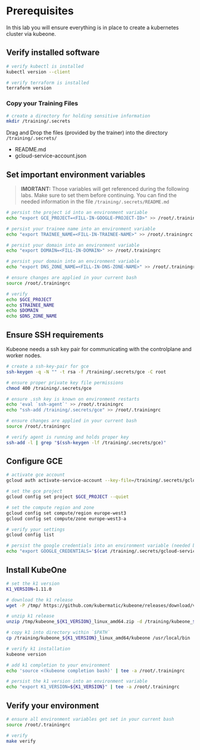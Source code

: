 # Prerequisites

In this lab you will ensure everything is in place to create a kubernetes cluster via kubeone.

## Verify installed software

```bash
# verify kubectl is installed
kubectl version --client

# verify terraform is installed
terraform version
```

### Copy your Training Files

```bash
# create a directory for holding sensitive information
mkdir /training/.secrets
```

Drag and Drop the files (provided by the trainer) into the directory `/training/.secrets/`

- README.md
- gcloud-service-account.json

## Set important environment variables

> **IMORTANT:**
> Those variables will get referenced during the following labs. Make sure to set them before continuing.
> You can find the needed information in the file `/training/.secrets/README.md`

```bash
# persist the project id into an environment variable
echo "export GCE_PROJECT=<FILL-IN-GOOGLE-PROJECT-ID>" >> /root/.trainingrc

# persist your trainee name into an environment variable
echo "export TRAINEE_NAME=<FILL-IN-TRAINEE-NAME>" >> /root/.trainingrc

# persist your domain into an environment variable
echo "export DOMAIN=<FILL-IN-DOMAIN>" >> /root/.trainingrc

# persist your domain into an environment variable
echo "export DNS_ZONE_NAME=<FILL-IN-DNS-ZONE-NAME>" >> /root/.trainingrc

# ensure changes are applied in your current bash
source /root/.trainingrc

# verify
echo $GCE_PROJECT
echo $TRAINEE_NAME
echo $DOMAIN
echo $DNS_ZONE_NAME
```

## Ensure SSH requirements

Kubeone needs a ssh key pair for communicating with the controlplane and worker nodes.

```bash
# create a ssh-key-pair for gce
ssh-keygen -q -N "" -t rsa -f /training/.secrets/gce -C root

# ensure proper private key file permissions
chmod 400 /training/.secrets/gce

# ensure .ssh key is known on environment restarts
echo 'eval `ssh-agent`' >> /root/.trainingrc
echo "ssh-add /training/.secrets/gce" >> /root/.trainingrc

# ensure changes are applied in your current bash
source /root/.trainingrc

# verify agent is running and holds proper key
ssh-add -l | grep "$(ssh-keygen -lf /training/.secrets/gce)"
```

## Configure GCE

```bash
# activate gce account
gcloud auth activate-service-account --key-file=/training/.secrets/gcloud-service-account.json

# set the gce project
gcloud config set project $GCE_PROJECT --quiet

# set the compute region and zone
gcloud config set compute/region europe-west3
gcloud config set compute/zone europe-west3-a

# verify your settings
gcloud config list

# persist the google credentials into an environment variable (needed by terraform and k1)
echo "export GOOGLE_CREDENTIALS='$(cat /training/.secrets/gcloud-service-account.json)'" >> /root/.trainingrc
```

## Install KubeOne

```bash
# set the k1 version
K1_VERSION=1.11.0

# download the k1 release
wget -P /tmp/ https://github.com/kubermatic/kubeone/releases/download/v${K1_VERSION}/kubeone_${K1_VERSION}_linux_amd64.zip

# unzip k1 release
unzip /tmp/kubeone_${K1_VERSION}_linux_amd64.zip -d /training/kubeone_${K1_VERSION}_linux_amd64

# copy k1 into directory within `$PATH`
cp /training/kubeone_${K1_VERSION}_linux_amd64/kubeone /usr/local/bin

# verify k1 installation
kubeone version

# add k1 completion to your environment
echo 'source <(kubeone completion bash)' | tee -a /root/.trainingrc 

# persist the k1 version into an environment variable
echo "export K1_VERSION=${K1_VERSION}" | tee -a /root/.trainingrc
```

## Verify your environment

```bash
# ensure all environment variables get set in your current bash
source /root/.trainingrc

# verify
make verify
```
